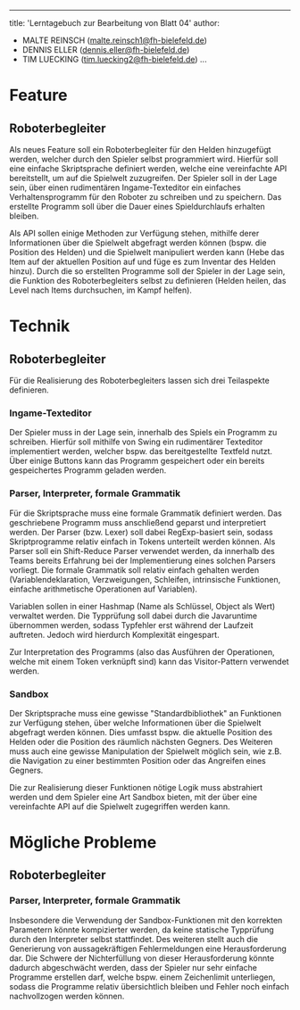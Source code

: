 ---
title:  'Lerntagebuch zur Bearbeitung von Blatt 04' author:

- MALTE REINSCH (malte.reinsch1@fh-bielefeld.de)
- DENNIS ELLER (dennis.eller@fh-bielefeld.de)
- TIM LUECKING (tim.luecking2@fh-bielefeld.de)
  ...

<!--
Führen Sie zu jedem Aufgabenblatt und zum Projekt (Stationen 3-9) ein
Lerntagebuch in Ihrem Team. Kopieren Sie dazu diese Vorlage und füllen
Sie den Kopf entsprechend aus.

Im Lerntagebuch sollen Sie Ihr Vorgehen bei der Bearbeitung des jeweiligen
Aufgabenblattes vom ersten Schritt bis zur Abgabe der Lösung dokumentieren,
d.h. wie sind Sie die gestellte Aufgabe angegangen (und warum), was war
Ihr Plan und auf welche Probleme sind Sie bei der Umsetzung gestoßen und
wie haben Sie diese Probleme gelöst. Beachten Sie die vorgegebene Struktur.
Für jede Abgabe sollte ungefähr eine DIN-A4-Seite Text erstellt werden,
d.h. ca. 400 Wörter umfassen. Wer das Lerntagebuch nur ungenügend führt
oder es gar nicht mit abgibt, bekommt für die betreffende Abgabe 0 Punkte.

Checken Sie das Lerntagebuch mit in Ihr Projekt/Git-Repo ein.

Schreiben Sie den Text mit [Markdown](https://pandoc.org/MANUAL.html#pandocs-markdown).

Geben Sie das Lerntagebuch stets mit ab. Achtung: Wenn Sie Abbildungen
einbetten (etwa UML-Diagramme), denken Sie daran, diese auch abzugeben!

Beachten Sie auch die Hinweise im [Orga "Bewertung der Aufgaben"](pm_orga.html#punkte)
sowie [Praktikumsblatt "Lerntagebuch"](pm_praktikum.html#lerntagebuch).
-->

# Feature #

## Roboterbegleiter ##

Als neues Feature soll ein Roboterbegleiter für den Helden hinzugefügt werden,
welcher durch den Spieler selbst programmiert wird. Hierfür soll eine einfache
Skriptsprache definiert werden, welche eine vereinfachte API bereitstellt, um
auf die Spielwelt zuzugreifen. Der Spieler soll in der Lage sein, über einen
rudimentären Ingame-Texteditor ein einfaches Verhaltensprogramm für den Roboter
zu schreiben und zu speichern. Das erstellte Programm soll über die Dauer eines
Spieldurchlaufs erhalten bleiben.

Als API sollen einige Methoden zur Verfügung stehen, mithilfe derer Informationen über
die Spielwelt abgefragt werden können (bspw. die Position des Helden) und die
Spielwelt manipuliert werden kann (Hebe das Item auf der aktuellen Position auf
und füge es zum Inventar des Helden hinzu). Durch die so erstellten Programme
soll der Spieler in der Lage sein, die Funktion des Roboterbegleiters selbst zu
definieren (Helden heilen, das Level nach Items durchsuchen, im Kampf helfen).

# Technik #

## Roboterbegleiter ##

Für die Realisierung des Roboterbegleiters lassen sich drei Teilaspekte
definieren.

### Ingame-Texteditor ###

Der Spieler muss in der Lage sein, innerhalb des Spiels ein Programm zu
schreiben. Hierfür soll mithilfe von Swing ein rudimentärer Texteditor
implementiert werden, welcher bspw. das bereitgestellte Textfeld nutzt. Über
einige Buttons kann das Programm gespeichert oder ein bereits gespeichertes
Programm geladen werden.

### Parser, Interpreter, formale Grammatik ###

Für die Skriptsprache muss eine formale Grammatik definiert werden. Das
geschriebene Programm muss anschließend geparst und interpretiert werden. Der
Parser (bzw. Lexer) soll dabei RegExp-basiert sein, sodass Skriptprogramme
relativ einfach in Tokens unterteilt werden können. Als Parser soll ein
Shift-Reduce Parser verwendet werden, da innerhalb des Teams bereits Erfahrung
bei der Implementierung eines solchen Parsers vorliegt. Die formale Grammatik
soll relativ einfach gehalten werden (Variablendeklaration, Verzweigungen,
Schleifen, intrinsische Funktionen, einfache arithmetische Operationen auf
Variablen).

Variablen sollen in einer Hashmap (Name als Schlüssel, Object als Wert)
verwaltet werden. Die Typprüfung soll dabei durch die Javaruntime übernommen
werden, sodass Typfehler erst während der Laufzeit auftreten. Jedoch wird
hierdurch Komplexität eingespart.

Zur Interpretation des Programms (also das Ausführen der Operationen, welche mit einem Token
verknüpft sind) kann das Visitor-Pattern verwendet werden.

### Sandbox ###

Der Skriptsprache muss eine gewisse "Standardbibliothek" an Funktionen zur
Verfügung stehen, über welche Informationen über die Spielwelt abgefragt werden
können. Dies umfasst bspw. die aktuelle Position des Helden oder die Position des
räumlich nächsten Gegners. Des Weiteren muss auch eine gewisse Manipulation der
Spielwelt möglich sein, wie z.B. die Navigation zu einer bestimmten Position
oder das Angreifen eines Gegners.

Die zur Realisierung dieser Funktionen nötige Logik muss abstrahiert werden und
dem Spieler eine Art Sandbox bieten, mit der über eine vereinfachte API auf die
Spielwelt zugegriffen werden kann.


# Mögliche Probleme #

## Roboterbegleiter ##

### Parser, Interpreter, formale Grammatik ###

Insbesondere die Verwendung der Sandbox-Funktionen mit den korrekten Parametern
könnte kompizierter werden, da keine statische Typprüfung durch den Interpreter
selbst stattfindet. Des weiteren stellt auch die Generierung von
aussagekräftigen Fehlermeldungen eine Herausforderung dar. Die Schwere der Nichterfüllung
von dieser Herausforderung könnte dadurch abgeschwächt werden, dass der Spieler
nur sehr einfache Programme erstellen darf, welche bspw. einem Zeichenlimit
unterliegen, sodass die Programme relativ übersichtlich bleiben und Fehler noch
einfach nachvollzogen werden können.
